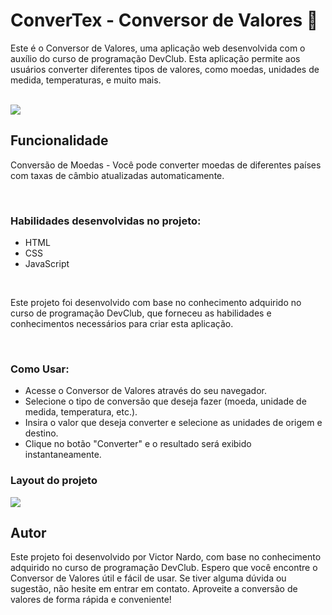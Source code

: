 <h1 >ConverTex - Conversor de Valores 💸 </h1>
<p>Este é o Conversor de Valores, uma aplicação web desenvolvida com o auxílio do curso de programação DevClub. Esta aplicação permite aos usuários converter diferentes tipos de valores, como moedas, unidades de medida, temperaturas, e muito mais.</p>
<br>
<img src="https://encrypted-tbn3.gstatic.com/images?q=tbn:ANd9GcTZraFCVNAMKDF_2xcL_iDypfXv-cMOMl1fLiDVU3I66QrhXbtd">
<br>
<h2>Funcionalidade</h2>
<p>Conversão de Moedas - Você pode converter moedas de diferentes países com taxas de câmbio atualizadas automaticamente.</p> 
<br>

<h3>Habilidades desenvolvidas no projeto:</h3>

- HTML
- CSS
- JavaScript
<br>
<p> Este projeto foi desenvolvido com base no conhecimento adquirido no curso de programação DevClub, que forneceu as habilidades e conhecimentos necessários para criar esta aplicação.</p>
<br>


<h3>Como Usar:</h3>

- Acesse o Conversor de Valores através do seu navegador.
- Selecione o tipo de conversão que deseja fazer (moeda, unidade de medida, temperatura, etc.).
- Insira o valor que deseja converter e selecione as unidades de origem e destino.
- Clique no botão "Converter" e o resultado será exibido instantaneamente.

<h3>Layout do projeto</h3>
<img src="https://github.com/vnardo/ConverT-Money/assets/141376233/202e19d3-0789-482a-b53e-ab426bd90acc">

<h2>Autor</h2>
<p>Este projeto foi desenvolvido por Victor Nardo, com base no conhecimento adquirido no curso de programação DevClub.
Espero que você encontre o Conversor de Valores útil e fácil de usar. Se tiver alguma dúvida ou sugestão, não hesite em entrar em contato. Aproveite a conversão de valores de forma rápida e conveniente!</p>

